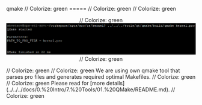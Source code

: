 qmake                                                                                                                                                                                                    // Colorize: green
=====                                                                                                                                                                                                    // Colorize: green
                                                                                                                                                                                                         // Colorize: green
<p align="center">                                                                                                                                                                                       // Colorize: green
    <img src="https://github.com/Gris87/ngos/blob/master/tools/qt/qmake/Screenshot.png?raw=true" alt="Screenshot"/>                                                                                      // Colorize: green
</p>                                                                                                                                                                                                     // Colorize: green
                                                                                                                                                                                                         // Colorize: green
We are using own qmake tool that parses pro files and generates required optimal Makefiles.                                                                                                              // Colorize: green
                                                                                                                                                                                                         // Colorize: green
Please read for [more details](../../../docs/0.%20Intro/7.%20Tools/01.%20QMake/README.md).                                                                                                               // Colorize: green
